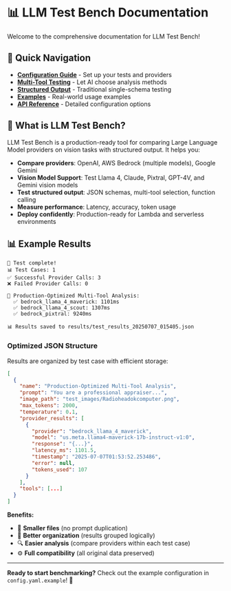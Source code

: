 # 📊 LLM Test Bench Documentation

Welcome to the comprehensive documentation for LLM Test Bench!

## 🚀 Quick Navigation

- **[Configuration Guide](#-configuration-guide)** - Set up your tests and providers
- **[Multi-Tool Testing](#-multi-tool-testing)** - Let AI choose analysis methods
- **[Structured Output](#-structured-output)** - Traditional single-schema testing
- **[Examples](#-examples)** - Real-world usage examples
- **[API Reference](#-api-reference)** - Detailed configuration options

## 🌟 What is LLM Test Bench?

LLM Test Bench is a production-ready tool for comparing Large Language Model providers on vision tasks with structured output. It helps you:

- **Compare providers**: OpenAI, AWS Bedrock (multiple models), Google Gemini
- **Vision Model Support**: Test Llama 4, Claude, Pixtral, GPT-4V, and Gemini vision models
- **Test structured output**: JSON schemas, multi-tool selection, function calling
- **Measure performance**: Latency, accuracy, token usage
- **Deploy confidently**: Production-ready for Lambda and serverless environments

## 📊 Example Results

```
🎉 Test complete!
📊 Test Cases: 1
✅ Successful Provider Calls: 3
❌ Failed Provider Calls: 0

📝 Production-Optimized Multi-Tool Analysis:
  ✅ bedrock_llama_4_maverick: 1101ms
  ✅ bedrock_llama_4_scout: 1307ms
  ✅ bedrock_pixtral: 9240ms

📊 Results saved to results/test_results_20250707_015405.json
```

### Optimized JSON Structure

Results are organized by test case with efficient storage:

```json
[
  {
    "name": "Production-Optimized Multi-Tool Analysis",
    "prompt": "You are a professional appraiser...",
    "image_path": "test_images/Radioheadokcomputer.png",
    "max_tokens": 2000,
    "temperature": 0.1,
    "provider_results": [
      {
        "provider": "bedrock_llama_4_maverick",
        "model": "us.meta.llama4-maverick-17b-instruct-v1:0",
        "response": "{...}",
        "latency_ms": 1101.5,
        "timestamp": "2025-07-07T01:53:52.253486",
        "error": null,
        "tokens_used": 107
      }
    ],
    "tools": [...]
  }
]
```

**Benefits:**
- 💾 **Smaller files** (no prompt duplication)
- 📁 **Better organization** (results grouped logically)
- 🔍 **Easier analysis** (compare providers within each test case)
- ⚙️ **Full compatibility** (all original data preserved)

---

**Ready to start benchmarking?** Check out the example configuration in `config.yaml.example`! 🚀
